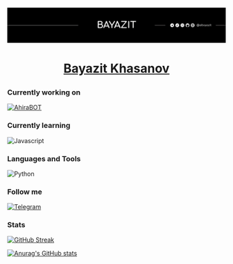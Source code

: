 [![Header](https://github.com/albayazit/albayazit/blob/main/data/header.png)](https://albayazit.ru/)

<h1 align="center"><a href="https://albayazit.ru/" target="_blank">Bayazit Khasanov</a><p>

### Currently working on                        
[![AhiraBOT](https://img.shields.io/badge/-AhiraBOT-090909?style=for-the-badge&logoColor=ffff00)](https://github.com/albayazit/AhiraBOT)
### Currently learning
![Javascript](https://img.shields.io/badge/-Javascript-090909?style=for-the-badge&logo=Javascript&logoColor=ffff00)

### Languages and Tools
![Python](https://img.shields.io/badge/-PYTHON-090909?style=for-the-badge&logo=Python&logoColor=008000)

### Follow me
[![Telegram](https://img.shields.io/badge/-Telegram-090909?style=for-the-badge&logo=Telegram&logoColor=0000ff)](https://t.me/albayazit)

### Stats

[![GitHub Streak](https://github-readme-streak-stats.herokuapp.com/?user=albayazit&&theme=dark)](https://git.io/streak-stats)


[![Anurag's GitHub stats](https://github-readme-stats.vercel.app/api?username=albayazit&show_icons=true&&theme=dark)](https://github.com/albayazit/)
